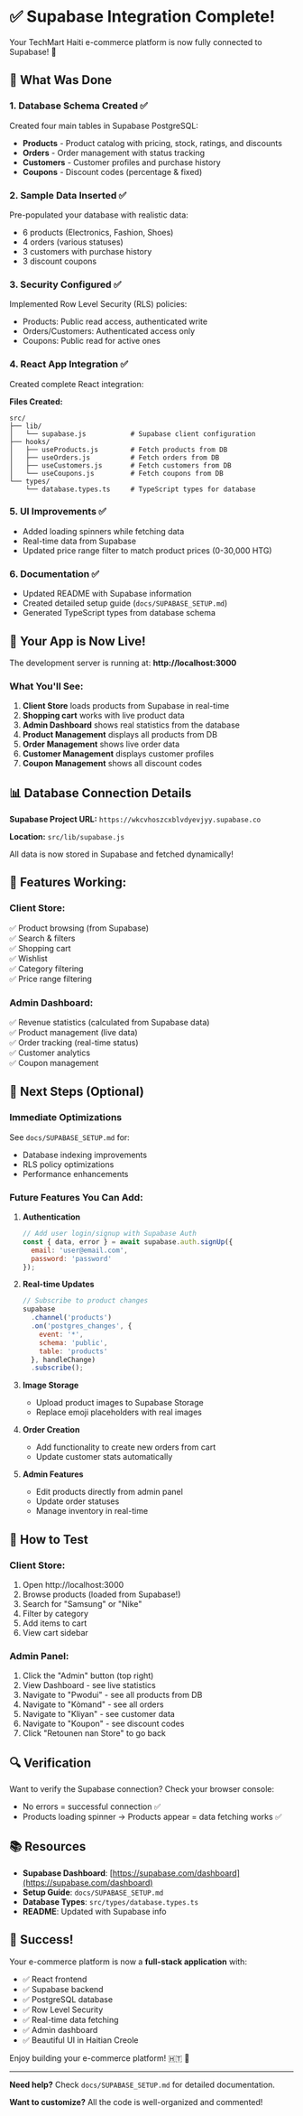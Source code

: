 # ✅ Supabase Integration Complete!

Your TechMart Haiti e-commerce platform is now fully connected to Supabase! 🎉

## 🎯 What Was Done

### 1. Database Schema Created ✅
Created four main tables in Supabase PostgreSQL:

- **Products** - Product catalog with pricing, stock, ratings, and discounts
- **Orders** - Order management with status tracking
- **Customers** - Customer profiles and purchase history
- **Coupons** - Discount codes (percentage & fixed)

### 2. Sample Data Inserted ✅
Pre-populated your database with realistic data:
- 6 products (Electronics, Fashion, Shoes)
- 4 orders (various statuses)
- 3 customers with purchase history
- 3 discount coupons

### 3. Security Configured ✅
Implemented Row Level Security (RLS) policies:
- Products: Public read access, authenticated write
- Orders/Customers: Authenticated access only
- Coupons: Public read for active ones

### 4. React App Integration ✅
Created complete React integration:

**Files Created:**
```
src/
├── lib/
│   └── supabase.js           # Supabase client configuration
├── hooks/
│   ├── useProducts.js        # Fetch products from DB
│   ├── useOrders.js          # Fetch orders from DB
│   ├── useCustomers.js       # Fetch customers from DB
│   └── useCoupons.js         # Fetch coupons from DB
└── types/
    └── database.types.ts     # TypeScript types for database
```

### 5. UI Improvements ✅
- Added loading spinners while fetching data
- Real-time data from Supabase
- Updated price range filter to match product prices (0-30,000 HTG)

### 6. Documentation ✅
- Updated README with Supabase information
- Created detailed setup guide (`docs/SUPABASE_SETUP.md`)
- Generated TypeScript types from database schema

## 🚀 Your App is Now Live!

The development server is running at: **http://localhost:3000**

### What You'll See:
1. **Client Store** loads products from Supabase in real-time
2. **Shopping cart** works with live product data
3. **Admin Dashboard** shows real statistics from the database
4. **Product Management** displays all products from DB
5. **Order Management** shows live order data
6. **Customer Management** displays customer profiles
7. **Coupon Management** shows all discount codes

## 📊 Database Connection Details

**Supabase Project URL:** `https://wkcvhoszcxblvdyevjyy.supabase.co`

**Location:** `src/lib/supabase.js`

All data is now stored in Supabase and fetched dynamically!

## 🎨 Features Working:

### Client Store:
✅ Product browsing (from Supabase)  
✅ Search & filters  
✅ Shopping cart  
✅ Wishlist  
✅ Category filtering  
✅ Price range filtering  

### Admin Dashboard:
✅ Revenue statistics (calculated from Supabase data)  
✅ Product management (live data)  
✅ Order tracking (real-time status)  
✅ Customer analytics  
✅ Coupon management  

## 🔧 Next Steps (Optional)

### Immediate Optimizations
See `docs/SUPABASE_SETUP.md` for:
- Database indexing improvements
- RLS policy optimizations
- Performance enhancements

### Future Features You Can Add:

1. **Authentication**
   ```javascript
   // Add user login/signup with Supabase Auth
   const { data, error } = await supabase.auth.signUp({
     email: 'user@email.com',
     password: 'password'
   });
   ```

2. **Real-time Updates**
   ```javascript
   // Subscribe to product changes
   supabase
     .channel('products')
     .on('postgres_changes', { 
       event: '*', 
       schema: 'public', 
       table: 'products' 
     }, handleChange)
     .subscribe();
   ```

3. **Image Storage**
   - Upload product images to Supabase Storage
   - Replace emoji placeholders with real images

4. **Order Creation**
   - Add functionality to create new orders from cart
   - Update customer stats automatically

5. **Admin Features**
   - Edit products directly from admin panel
   - Update order statuses
   - Manage inventory in real-time

## 📱 How to Test

### Client Store:
1. Open http://localhost:3000
2. Browse products (loaded from Supabase!)
3. Search for "Samsung" or "Nike"
4. Filter by category
5. Add items to cart
6. View cart sidebar

### Admin Panel:
1. Click the "Admin" button (top right)
2. View Dashboard - see live statistics
3. Navigate to "Pwodui" - see all products from DB
4. Navigate to "Kòmand" - see all orders
5. Navigate to "Kliyan" - see customer data
6. Navigate to "Koupon" - see discount codes
7. Click "Retounen nan Store" to go back

## 🔍 Verification

Want to verify the Supabase connection? Check your browser console:
- No errors = successful connection ✅
- Products loading spinner → Products appear = data fetching works ✅

## 📚 Resources

- **Supabase Dashboard**: [https://supabase.com/dashboard](https://supabase.com/dashboard)
- **Setup Guide**: `docs/SUPABASE_SETUP.md`
- **Database Types**: `src/types/database.types.ts`
- **README**: Updated with Supabase info

## 🎉 Success!

Your e-commerce platform is now a **full-stack application** with:
- ✅ React frontend
- ✅ Supabase backend
- ✅ PostgreSQL database
- ✅ Row Level Security
- ✅ Real-time data fetching
- ✅ Admin dashboard
- ✅ Beautiful UI in Haitian Creole

Enjoy building your e-commerce platform! 🇭🇹 🛒

---

**Need help?** Check `docs/SUPABASE_SETUP.md` for detailed documentation.

**Want to customize?** All the code is well-organized and commented!

